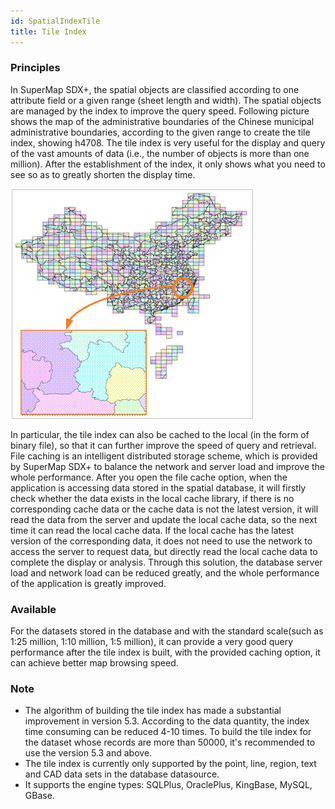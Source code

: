 ```yaml
---
id: SpatialIndexTile
title: Tile Index  
---  
```

### Principles

In SuperMap SDX+, the spatial objects are classified according to one attribute field or a given range (sheet length and width). The spatial objects are managed by the index to improve the query speed. Following picture shows the map of the administrative boundaries of the Chinese municipal administrative boundaries, according to the given range to create the tile index, showing h4708. The tile index is very useful for the display and query of the vast amounts of data (i.e., the number of objects is more than one million). After the establishment of the index, it only shows what you need to see so as to greatly shorten the display time.

![](img/Tile.png)  
  
In particular, the tile index can also be cached to the local (in the form of binary file), so that it can further improve the speed of query and retrieval. File caching is an intelligent distributed storage scheme, which is provided by SuperMap SDX+ to balance the network and server load and improve the whole performance. After you open the file cache option, when the application is accessing data stored in the spatial database, it will firstly check whether the data exists in the local cache library, if there is no corresponding cache data or the cache data is not the latest version, it will read the data from the server and update the local cache data, so the next time it can read the local cache data. If the local cache has the latest version of the corresponding data, it does not need to use the network to access the server to request data, but directly read the local cache data to complete the display or analysis. Through this solution, the database server load and network load can be reduced greatly, and the whole performance of the application is greatly improved.

### Available

For the datasets stored in the database and with the standard scale(such as 1:25 million, 1:10 million, 1:5 million), it can provide a very good query performance after the tile index is built, with the provided caching option, it can achieve better map browsing speed.

###  Note

* The algorithm of building the tile index has made a substantial improvement in version 5.3. According to the data quantity, the index time consuming can be reduced 4-10 times. To build the tile index for the dataset whose records are more than 50000, it's recommended to use the version 5.3 and above.
* The tile index is currently only supported by the point, line, region, text and CAD data sets in the database datasource.
* It supports the engine types: SQLPlus, OraclePlus, KingBase, MySQL, GBase.
